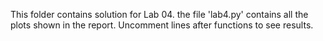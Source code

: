 This folder contains solution for Lab 04. the file 'lab4.py' contains all the plots shown in the report. Uncomment lines after functions to see results.